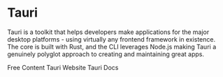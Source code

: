 # Tauri

Tauri is a toolkit that helps developers make applications for the major desktop platforms - using virtually any frontend framework in existence. The core is built with Rust, and the CLI leverages Node.js making Tauri a genuinely polyglot approach to creating and maintaining great apps.

<ResourceGroupTitle>Free Content</ResourceGroupTitle>
<BadgeLink colorScheme='blue' badgeText='Official Website' href='https://tauri.app/'>Tauri Website</BadgeLink>
<BadgeLink colorScheme='blue' badgeText='Docs' href='https://tauri.app/v1/guides/'>Tauri Docs</BadgeLink>
